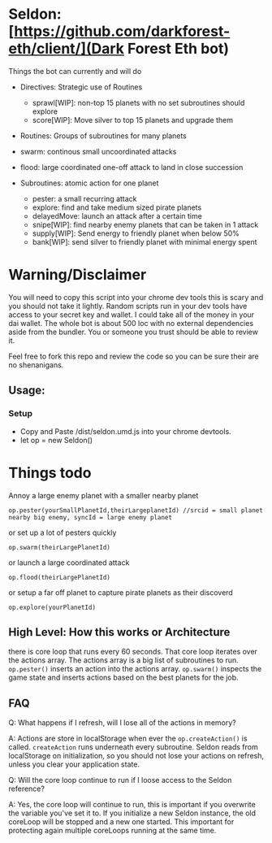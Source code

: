 # Seldon: [https://github.com/darkforest-eth/client/](Dark Forest Eth bot)

Things the bot can currently and will do

- Directives: Strategic use of Routines
   - sprawl[WIP]: non-top 15 planets with no set subroutines should explore
   - score[WIP]: Move silver to top 15 planets and upgrade them 
  
- Routines: Groups of subroutines for many planets
 - swarm: continous small uncoordinated attacks
 - flood: large coordinated one-off attack to land in close succession
  
- Subroutines: atomic action for one planet 
  - pester: a small recurring attack
  - explore: find and take medium sized pirate planets
  - delayedMove: launch an attack after a certain time
  - snipe[WIP]: find nearby enemy planets that can be taken in 1 attack
  - supply[WIP]: Send energy to friendly planet when below 50%
  - bank[WIP]: send silver to friendly planet with minimal energy spent


# Warning/Disclaimer
You will need to copy this script into your chrome dev tools this is scary and you should not take it lightly. Random scripts run in your dev tools have access to your secret key and wallet. I could take all of the money in your dai wallet. The whole bot is about 500 loc with no external dependencies aside from the bundler. You or someone you trust should be able to review it.

Feel free to fork this repo and review the code so you can be sure their are no shenanigans. 

## Usage:
### Setup
- Copy and Paste /dist/seldon.umd.js into your chrome devtools. 
- let op = new Seldon()
  
# Things todo

Annoy a large enemy planet with a smaller nearby planet

`op.pester(yourSmallPlanetId,theirLargeplanetId) //srcid = small planet nearby big enemy, syncId = large enemy planet`
  
or set up a lot of pesters quickly

`op.swarm(theirLargePlanetId)`

or launch a large coordinated attack

`op.flood(theirLargePlanetId)`

or setup a far off planet to capture pirate planets as their discoverd

`op.explore(yourPlanetId)`


## High Level: How this works or Architecture
there is core loop that runs every 60 seconds. That core loop iterates over the actions array. The actions array is a big list of subroutines to run.  `op.pester()` inserts an action into the actions array. `op.swarm()` inspects the game state and inserts actions based on the best planets for the job.

## FAQ
Q: What happens if I refresh, will I lose all of the actions in memory?

A: Actions are store in localStorage when ever the `op.createAction()` is called. `createAction` runs underneath every subroutine. Seldon reads from localStorage on initialization, so you should not lose your actions on refresh, unless you clear your application state.

Q: Will the core loop continue to run if I loose access to the Seldon reference? 

A: Yes, the core loop will continue to run, this is important if you overwrite the variable you've set it to. If you initialize a new Seldon instance, the old coreLoop will be stopped and a new one started.  This important for protecting again multiple coreLoops running at the same time. 


  









